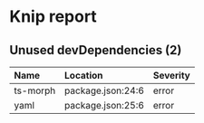 # Knip report

## Unused devDependencies (2)

| Name     | Location          | Severity |
| :------- | :---------------- | :------- |
| ts-morph | package.json:24:6 | error    |
| yaml     | package.json:25:6 | error    |
